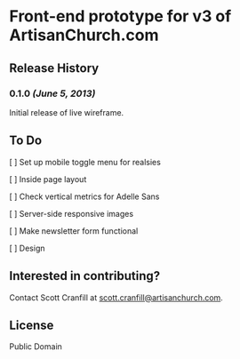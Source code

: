 # Front-end prototype for v3 of ArtisanChurch.com


## Release History

### 0.1.0 _(June 5, 2013)_

Initial release of live wireframe.


## To Do

[ ] Set up mobile toggle menu for realsies

[ ] Inside page layout

[ ] Check vertical metrics for Adelle Sans

[ ] Server-side responsive images

[ ] Make newsletter form functional

[ ] Design


## Interested in contributing?

Contact Scott Cranfill at [scott.cranfill@artisanchurch.com](mailto:scott.cranfill@artisanchurch.com).


## License

Public Domain
